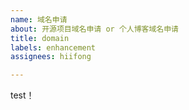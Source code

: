 ```yaml
---
name: 域名申请
about: 开源项目域名申请 or 个人博客域名申请
title: domain
labels: enhancement
assignees: hiifong

---
```


test！
